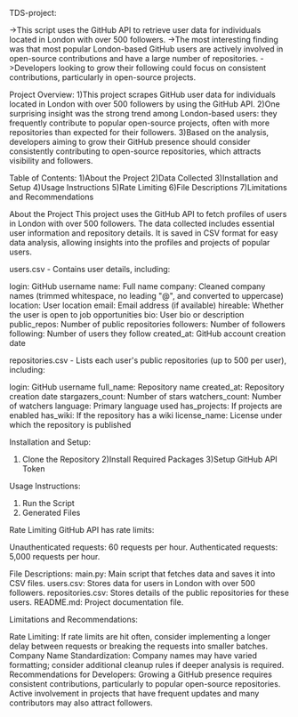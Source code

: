 TDS-project:

->This script uses the GitHub API to retrieve user data for individuals located in London with over 500 followers.
->The most interesting finding was that most popular London-based GitHub users are actively involved in open-source contributions and have a large number of repositories.
->Developers looking to grow their following could focus on consistent contributions, particularly in open-source projects.

Project Overview:
1)This project scrapes GitHub user data for individuals located in London with over 500 followers by using the GitHub API.
2)One surprising insight was the strong trend among London-based users: they frequently contribute to popular open-source projects, often with more repositories than expected for their followers.
3)Based on the analysis, developers aiming to grow their GitHub presence should consider consistently contributing to open-source repositories, which attracts visibility and followers.


Table of Contents:
1)About the Project
2)Data Collected
3)Installation and Setup
4)Usage Instructions
5)Rate Limiting
6)File Descriptions
7)Limitations and Recommendations

About the Project
This project uses the GitHub API to fetch profiles of users in London with over 500 followers. The data collected includes essential user information and repository details. It is saved in CSV format for easy data analysis, allowing insights into the profiles and projects of popular users.


users.csv - Contains user details, including:

login: GitHub username
name: Full name
company: Cleaned company names (trimmed whitespace, no leading "@", and converted to uppercase)
location: User location
email: Email address (if available)
hireable: Whether the user is open to job opportunities
bio: User bio or description
public_repos: Number of public repositories
followers: Number of followers
following: Number of users they follow
created_at: GitHub account creation date


repositories.csv - Lists each user's public repositories (up to 500 per user), including:

login: GitHub username
full_name: Repository name
created_at: Repository creation date
stargazers_count: Number of stars
watchers_count: Number of watchers
language: Primary language used
has_projects: If projects are enabled
has_wiki: If the repository has a wiki
license_name: License under which the repository is published

Installation and Setup:
1) Clone the Repository
2)Install Required Packages
3)Setup GitHub API Token

Usage Instructions:
1) Run the Script
2) Generated Files

Rate Limiting
GitHub API has rate limits:

Unauthenticated requests: 60 requests per hour.
Authenticated requests: 5,000 requests per hour.

File Descriptions:
main.py: Main script that fetches data and saves it into CSV files.
users.csv: Stores data for users in London with over 500 followers.
repositories.csv: Stores details of the public repositories for these users.
README.md: Project documentation file.


Limitations and Recommendations:

Rate Limiting: If rate limits are hit often, consider implementing a longer delay between requests or breaking the requests into smaller batches.
Company Name Standardization: Company names may have varied formatting; consider additional cleanup rules if deeper analysis is required.
Recommendations for Developers:
Growing a GitHub presence requires consistent contributions, particularly to popular open-source repositories.
Active involvement in projects that have frequent updates and many contributors may also attract followers.


